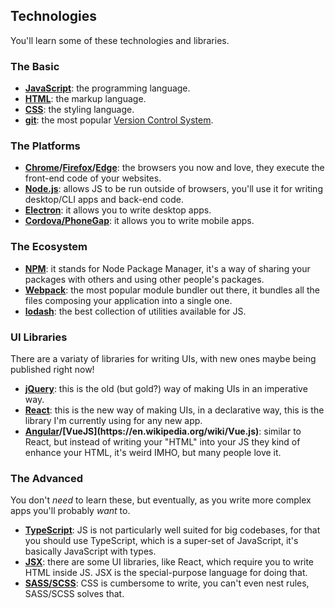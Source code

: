 
## Technologies

You'll learn some of these technologies and libraries.

### The Basic

- **[JavaScript](https://en.wikipedia.org/wiki/JavaScript)**: the programming language.
- **[HTML](https://en.wikipedia.org/wiki/HTML)**: the markup language.
- **[CSS](https://en.wikipedia.org/wiki/Cascading_Style_Sheets)**: the styling language.
- **[git](https://en.wikipedia.org/wiki/Git)**: the most popular [Version Control System](https://en.wikipedia.org/wiki/Version_control).

### The Platforms

- **[Chrome](https://en.wikipedia.org/wiki/Google_Chrome)/[Firefox](https://en.wikipedia.org/wiki/Firefox)/[Edge](https://en.wikipedia.org/wiki/Microsoft_Edge)**: the browsers you now and love, they execute the front-end code of your websites.
- **[Node.js](https://en.wikipedia.org/wiki/Node.js)**: allows JS to be run outside of browsers, you'll use it for writing desktop/CLI apps and back-end code.
- **[Electron](https://en.wikipedia.org/wiki/Electron_(software_framework))**: it allows you to write desktop apps.
- **[Cordova/PhoneGap](https://en.wikipedia.org/wiki/Apache_Cordova)**: it allows you to write mobile apps.

### The Ecosystem

- **[NPM](https://en.wikipedia.org/wiki/Npm_(software))**: it stands for Node Package Manager, it's a way of sharing your packages with others and using other people's packages.
- **[Webpack](https://en.wikipedia.org/wiki/Webpack)**: the most popular module bundler out there, it bundles all the files composing your application into a single one.
- **[lodash](https://en.wikipedia.org/wiki/Lodash)**: the best collection of utilities available for JS.

### UI Libraries

There are a variaty of libraries for writing UIs, with new ones maybe being published right now!

- **[jQuery](https://en.wikipedia.org/wiki/JQuery)**: this is the old (but gold?) way of making UIs in an imperative way.
- **[React](https://en.wikipedia.org/wiki/React_(JavaScript_library))**: this is the new way of making UIs, in a declarative way, this is the library I'm currently using for any new app.
- **[Angular](https://en.wikipedia.org/wiki/Angular_(application_platform))/[VueJS](https://en.wikipedia.org/wiki/Vue.js)**: similar to React, but instead of writing your "HTML" into your JS they kind of enhance your HTML, it's weird IMHO, but many people love it.

### The Advanced

You don't _need_ to learn these, but eventually, as you write more complex apps you'll probably _want_ to.

- **[TypeScript](https://en.wikipedia.org/wiki/TypeScript)**: JS is not particularly well suited for big codebases, for that you should use TypeScript, which is a super-set of JavaScript, it's basically JavaScript with types.
- **[JSX](https://en.wikipedia.org/wiki/React_(JavaScript_library)#JSX)**: there are some UI libraries, like React, which require you to write HTML inside JS. JSX is the special-purpose language for doing that.
- **[SASS/SCSS](https://en.wikipedia.org/wiki/Sass_(stylesheet_language))**: CSS is cumbersome to write, you can't even nest rules, SASS/SCSS solves that.
